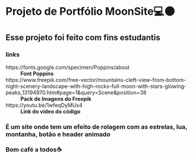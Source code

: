 <h1>Projeto de Portfólio MoonSite💻🌑</h1>
<h2>Esse projeto foi feito com fins estudantis</h2>
<h3>links</h3>
<dl>
<dt>https://fonts.google.com/specimen/Poppins/about<dd><b>Font Poppins</b></dd></dt>
<dt>https://www.freepik.com/free-vector/mountains-cleft-view-from-bottom-night-scenery-landscape-with-high-rocks-full-moon-with-stars-glowing-peaks_13194970.htm#page=1&query=Scene&position=38<dd><b>Pack de Imagens do Freepik</b></dd></dt>
<dt>https://youtu.be/1wfeqDyMUx4<dd><b>Link do vídeo do código</b></dd></dt>
</dl>
<h3>É um site onde tem um efeito de rolagem com as estrelas, lua, montanha, botão e header animado<br><br>Bom café a todos☕</h3>
